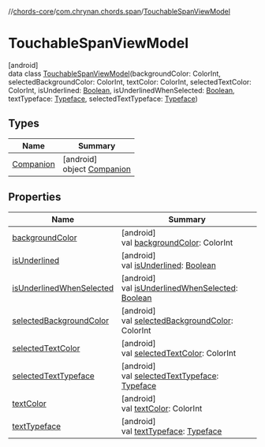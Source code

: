 //[chords-core](../../../index.md)/[com.chrynan.chords.span](../index.md)/[TouchableSpanViewModel](index.md)

# TouchableSpanViewModel

[android]\
data class [TouchableSpanViewModel](index.md)(backgroundColor: ColorInt, selectedBackgroundColor: ColorInt, textColor: ColorInt, selectedTextColor: ColorInt, isUnderlined: [Boolean](https://kotlinlang.org/api/latest/jvm/stdlib/kotlin/-boolean/index.html), isUnderlinedWhenSelected: [Boolean](https://kotlinlang.org/api/latest/jvm/stdlib/kotlin/-boolean/index.html), textTypeface: [Typeface](https://developer.android.com/reference/kotlin/android/graphics/Typeface.html), selectedTextTypeface: [Typeface](https://developer.android.com/reference/kotlin/android/graphics/Typeface.html))

## Types

| Name | Summary |
|---|---|
| [Companion](-companion/index.md) | [android]<br>object [Companion](-companion/index.md) |

## Properties

| Name | Summary |
|---|---|
| [backgroundColor](background-color.md) | [android]<br>val [backgroundColor](background-color.md): ColorInt |
| [isUnderlined](is-underlined.md) | [android]<br>val [isUnderlined](is-underlined.md): [Boolean](https://kotlinlang.org/api/latest/jvm/stdlib/kotlin/-boolean/index.html) |
| [isUnderlinedWhenSelected](is-underlined-when-selected.md) | [android]<br>val [isUnderlinedWhenSelected](is-underlined-when-selected.md): [Boolean](https://kotlinlang.org/api/latest/jvm/stdlib/kotlin/-boolean/index.html) |
| [selectedBackgroundColor](selected-background-color.md) | [android]<br>val [selectedBackgroundColor](selected-background-color.md): ColorInt |
| [selectedTextColor](selected-text-color.md) | [android]<br>val [selectedTextColor](selected-text-color.md): ColorInt |
| [selectedTextTypeface](selected-text-typeface.md) | [android]<br>val [selectedTextTypeface](selected-text-typeface.md): [Typeface](https://developer.android.com/reference/kotlin/android/graphics/Typeface.html) |
| [textColor](text-color.md) | [android]<br>val [textColor](text-color.md): ColorInt |
| [textTypeface](text-typeface.md) | [android]<br>val [textTypeface](text-typeface.md): [Typeface](https://developer.android.com/reference/kotlin/android/graphics/Typeface.html) |
